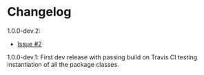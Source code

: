 # Changelog

1.0.0-dev.2:
- [Issue #2](https://github.com/WebDevJLProjectsOrg/WebIde/issues/2) 

1.0.0-dev.1: First dev release with passing build on Travis CI testing instantiation of all the package classes.
